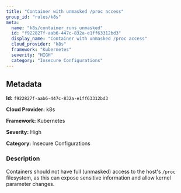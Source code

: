 ```yaml
---
title: "Container with unmasked /proc access"
group_id: "rules/k8s"
meta:
  name: "k8s/container_runs_unmasked"
  id: "f922827f-aab6-447c-832a-e1ff63312bd3"
  display_name: "Container with unmasked /proc access"
  cloud_provider: "k8s"
  framework: "Kubernetes"
  severity: "HIGH"
  category: "Insecure Configurations"
---
```

## Metadata

**Id:** `f922827f-aab6-447c-832a-e1ff63312bd3`

**Cloud Provider:** k8s

**Framework:** Kubernetes

**Severity:** High

**Category:** Insecure Configurations

### Description

 Containers should not have full (unmasked) access to the host's `/proc` filesystem, as this can expose sensitive information and allow kernel parameter changes.
